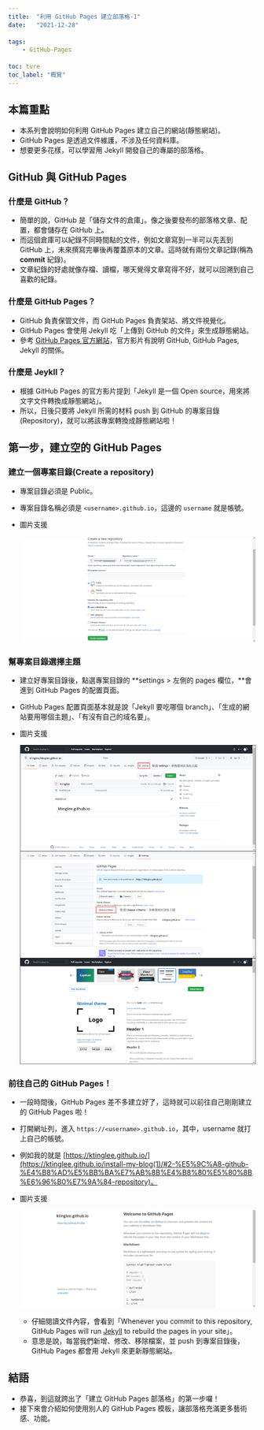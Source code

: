 ```yaml
---
title:  "利用 GitHub Pages 建立部落格-1"
date:   "2021-12-28"

tags:
    - GitHub-Pages

toc: ture
toc_label: "概覽"
---
```


## 本篇重點

- 本系列會說明如何利用 GitHub Pages 建立自己的網站(靜態網站)。
- GitHub Pages 是透過文件維護，不涉及任何資料庫。
- 想要更多花樣，可以學習用 Jekyll 開發自己的專屬的部落格。

## GitHub 與 GitHub Pages

### 什麼是 GitHub？

- 簡單的說，GitHub 是「儲存文件的倉庫」。像之後要發布的部落格文章、配置，都會儲存在 GitHub 上。
- 而這個倉庫可以紀錄不同時間點的文件，例如文章寫到一半可以先丟到 GitHub 上，未來撰寫完畢後再覆蓋原本的文章。這時就有兩份文章記錄(稱為 **commit** 紀錄)。
- 文章紀錄的好處就像存檔、讀檔，哪天覺得文章寫得不好，就可以回溯到自己喜歡的紀錄。

### 什麼是 GitHub Pages？

- GitHub 負責保管文件，而 GitHub Pages 負責架站、將文件視覺化。
- GitHub Pages 會使用 Jekyll 吃「上傳到 GitHub 的文件」來生成靜態網站。
- 參考 [GitHub Pages 官方網站](https://pages.github.com/)，官方影片有說明 GitHub, GitHub Pages, Jekyll 的關係。

### 什麼是 Jeykll？

- 根據 GitHub Pages 的官方影片提到「Jekyll 是一個 Open source，用來將文字文件轉換成靜態網站」。
- 所以，日後只要將 Jekyll 所需的材料 push 到 GitHub 的專案目錄(Repository)，就可以將該專案轉換成靜態網站啦！

## 第一步，建立空的 GitHub Pages

### 建立一個專案目錄(Create a repository)

- 專案目錄必須是 Public。
- 專案目錄名稱必須是 `<username>.github.io`，這邊的 `username` 就是帳號。
- 圖片支援

    ![alt](/assets/images/install-github-pages-blog-1/0.png)

    

### 幫專案目錄選擇主題

- 建立好專案目錄後，點選專案目錄的 **settings > 左側的 pages 欄位，**會進到 GitHub Pages 的配置頁面。
- GitHub Pages 配置頁面基本就是說「Jekyll 要吃哪個 branch」、「生成的網站要用哪個主題」、「有沒有自己的域名要」。
- 圖片支援

    ![alt](/assets/images/install-github-pages-blog-1/1.png)
    

### 前往自己的 GitHub Pages！

- 一段時間後，GitHub Pages 差不多建立好了，這時就可以前往自己剛剛建立的 GitHub Pages 啦！
- 打開網址列，進入 `https://<username>.github.io`，其中，username 就打上自己的帳號。
- 例如我的就是 [https://ktinglee.github.io/](https://ktinglee.github.io/install-my-blog(1)/#2-%E5%9C%A8-github-%E4%B8%AD%E5%BB%BA%E7%AB%8B%E4%B8%80%E5%80%8B%E6%96%B0%E7%9A%84-repository)。
- 圖片支援
    

    ![alt](/assets/images/install-github-pages-blog-1/2.png)
    
    - 仔細閱讀文件內容，會看到「Whenever you commit to this repository, GitHub Pages will run [Jekyll](https://jekyllrb.com/) to rebuild the pages in your site」。
    - 意思是說，每當我們新增、修改、移除檔案，並 push 到專案目錄後，GitHub Pages 都會用 Jekyll 來更新靜態網站。

## 結語

- 恭喜，到這就跨出了「建立 GitHub Pages 部落格」的第一步囉！
- 接下來會介紹如何使用別人的 GitHub Pages 模板，讓部落格充滿更多藝術感、功能。
